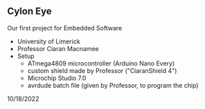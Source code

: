 ## Cylon Eye
Our first project for Embedded Software
  - University of Limerick
  - Professor Ciaran Macnamee
  - Setup
    - ATmega4809 microcontroller (Arduino Nano Every)
    - custom shield made by Professor ("CiaranShield 4")
    - Microchip Studio 7.0
    - avrdude batch file (given by Professor, to program the chip)

10/18/2022
